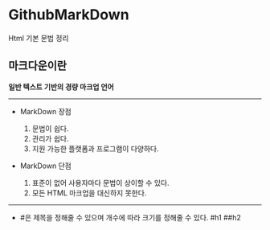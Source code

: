 # GithubMarkDown
Html 기본 문법 정리

## 마크다운이란
**일반 텍스트 기반의 경량 마크업 언어**

-------------------------
- MarkDown 장점
    1. 문법이 쉽다.
    2. 관리가 쉽다.
    3. 지원 가능한 플랫폼과 프로그램이 다양하다.
   
- MarkDown 단점
    1. 표준이 없어 사용자마다 문법이 상이할 수 있다.
    2. 모든 HTML 마크업을 대신하지 못한다.
-------------------------

- #은 제목을 정해줄 수 있으며 개수에 따라 크기를 정해줄 수 있다.
#h1
##h2
